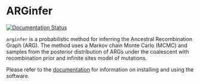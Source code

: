 # ARGinfer

[![Documentation Status](https://readthedocs.org/projects/arginfer/badge/?version=latest)](https://arginfer.readthedocs.io/en/latest/?badge=latest)

``arginfer`` is a probabilistic method for inferring the
Ancestral Recombination Graph (ARG). The method uses a Markov chain
Monte Carlo (MCMC) and samples from the posterior distribution of ARGs
under the coalescent with recombination prior and infinite sites model of mutations.

Please refer to the [documentation](https://tsdate.readthedocs.io/en/latest/) 
for information on installing and using the software.
<!--
# Quick Run
The following command can be used to run 1000 MCMC iterations with
burn-in 200 and retaining every 20 samples (`thining = 20`).
 Also `n` is the number of sequences each `L = 1e5` in length
 evolving in a population of effective size `Ne = 5000`, with
 mutation rate 1e-8 mutations/generation/site and recombination rate
 1e-8 recombinations/generation/site.

```
python3 main.py \
    -I 1000 --thin 20 -b 200 \
    -n 5 -L 1e5 --Ne 5000 \
    -r 1e-8 -mu 1e-8 \
    -O output/out1 \
    --random-seed 1 \
    --plot
```
 The output will be stored in the given path "output/out1". If "--plot"
 is given, the trace plot will be stored in the output path in a "pdf"
 format.
-->

